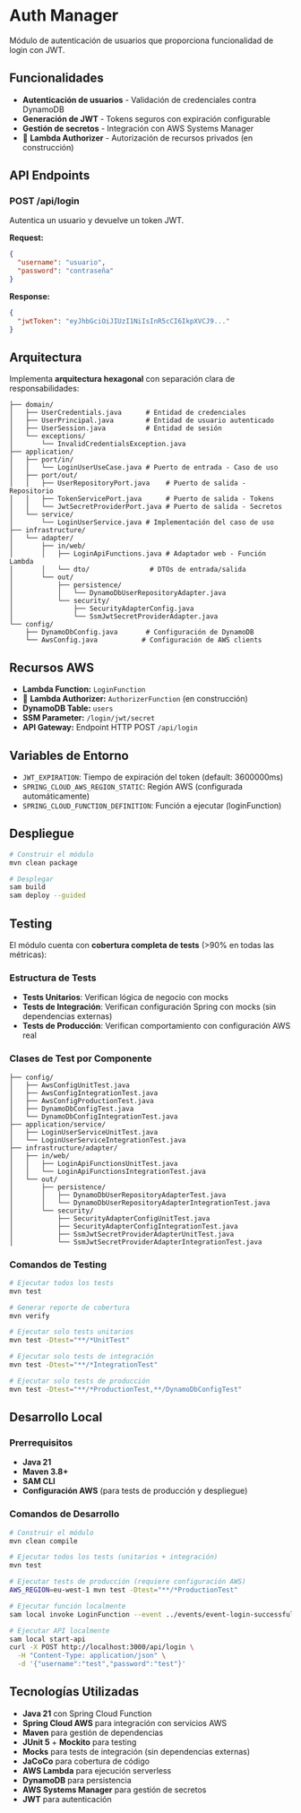 # Auth Manager

Módulo de autenticación de usuarios que proporciona funcionalidad de login con JWT.

## Funcionalidades

- **Autenticación de usuarios** - Validación de credenciales contra DynamoDB
- **Generación de JWT** - Tokens seguros con expiración configurable
- **Gestión de secretos** - Integración con AWS Systems Manager
- 🚧 **Lambda Authorizer** - Autorización de recursos privados (en construcción)

## API Endpoints

### POST /api/login
Autentica un usuario y devuelve un token JWT.

**Request:**
```json
{
  "username": "usuario",
  "password": "contraseña"
}
```

**Response:**
```json
{
  "jwtToken": "eyJhbGciOiJIUzI1NiIsInR5cCI6IkpXVCJ9..."
}
```

## Arquitectura

Implementa **arquitectura hexagonal** con separación clara de responsabilidades:

```
├── domain/
│   ├── UserCredentials.java      # Entidad de credenciales
│   ├── UserPrincipal.java        # Entidad de usuario autenticado
│   ├── UserSession.java          # Entidad de sesión
│   └── exceptions/
│       └── InvalidCredentialsException.java
├── application/
│   ├── port/in/
│   │   └── LoginUserUseCase.java # Puerto de entrada - Caso de uso
│   ├── port/out/
│   │   ├── UserRepositoryPort.java    # Puerto de salida - Repositorio
│   │   ├── TokenServicePort.java      # Puerto de salida - Tokens
│   │   └── JwtSecretProviderPort.java # Puerto de salida - Secretos
│   └── service/
│       └── LoginUserService.java # Implementación del caso de uso
├── infrastructure/
│   └── adapter/
│       ├── in/web/
│       │   ├── LoginApiFunctions.java # Adaptador web - Función Lambda
│       │   └── dto/               # DTOs de entrada/salida
│       └── out/
│           ├── persistence/
│           │   └── DynamoDbUserRepositoryAdapter.java
│           └── security/
│               ├── SecurityAdapterConfig.java
│               └── SsmJwtSecretProviderAdapter.java
└── config/
    ├── DynamoDbConfig.java       # Configuración de DynamoDB
    └── AwsConfig.java           # Configuración de AWS clients
```

## Recursos AWS

- **Lambda Function:** `LoginFunction`
- 🚧 **Lambda Authorizer:** `AuthorizerFunction` (en construcción)
- **DynamoDB Table:** `users`
- **SSM Parameter:** `/login/jwt/secret`
- **API Gateway:** Endpoint HTTP POST `/api/login`

## Variables de Entorno

- `JWT_EXPIRATION`: Tiempo de expiración del token (default: 3600000ms)
- `SPRING_CLOUD_AWS_REGION_STATIC`: Región AWS (configurada automáticamente)
- `SPRING_CLOUD_FUNCTION_DEFINITION`: Función a ejecutar (loginFunction)

## Despliegue

```bash
# Construir el módulo
mvn clean package

# Desplegar
sam build
sam deploy --guided
```

## Testing

El módulo cuenta con **cobertura completa de tests** (>90% en todas las métricas):

### Estructura de Tests
- **Tests Unitarios**: Verifican lógica de negocio con mocks
- **Tests de Integración**: Verifican configuración Spring con mocks (sin dependencias externas)
- **Tests de Producción**: Verifican comportamiento con configuración AWS real

### Clases de Test por Componente
```
├── config/
│   ├── AwsConfigUnitTest.java
│   ├── AwsConfigIntegrationTest.java
│   ├── AwsConfigProductionTest.java
│   ├── DynamoDbConfigTest.java
│   └── DynamoDbConfigIntegrationTest.java
├── application/service/
│   ├── LoginUserServiceUnitTest.java
│   └── LoginUserServiceIntegrationTest.java
├── infrastructure/adapter/
│   ├── in/web/
│   │   ├── LoginApiFunctionsUnitTest.java
│   │   └── LoginApiFunctionsIntegrationTest.java
│   └── out/
│       ├── persistence/
│       │   ├── DynamoDbUserRepositoryAdapterTest.java
│       │   └── DynamoDbUserRepositoryAdapterIntegrationTest.java
│       └── security/
│           ├── SecurityAdapterConfigUnitTest.java
│           ├── SecurityAdapterConfigIntegrationTest.java
│           ├── SsmJwtSecretProviderAdapterUnitTest.java
│           └── SsmJwtSecretProviderAdapterIntegrationTest.java
```

### Comandos de Testing
```bash
# Ejecutar todos los tests
mvn test

# Generar reporte de cobertura
mvn verify

# Ejecutar solo tests unitarios
mvn test -Dtest="**/*UnitTest"

# Ejecutar solo tests de integración
mvn test -Dtest="**/*IntegrationTest"

# Ejecutar solo tests de producción
mvn test -Dtest="**/*ProductionTest,**/DynamoDbConfigTest"
```

## Desarrollo Local

### Prerrequisitos
- **Java 21**
- **Maven 3.8+**
- **SAM CLI**
- **Configuración AWS** (para tests de producción y despliegue)

### Comandos de Desarrollo
```bash
# Construir el módulo
mvn clean compile

# Ejecutar todos los tests (unitarios + integración)
mvn test

# Ejecutar tests de producción (requiere configuración AWS)
AWS_REGION=eu-west-1 mvn test -Dtest="**/*ProductionTest"

# Ejecutar función localmente
sam local invoke LoginFunction --event ../events/event-login-successful.json

# Ejecutar API localmente
sam local start-api
curl -X POST http://localhost:3000/api/login \
  -H "Content-Type: application/json" \
  -d '{"username":"test","password":"test"}'
```

## Tecnologías Utilizadas

- **Java 21** con Spring Cloud Function
- **Spring Cloud AWS** para integración con servicios AWS
- **Maven** para gestión de dependencias
- **JUnit 5** + **Mockito** para testing
- **Mocks** para tests de integración (sin dependencias externas)
- **JaCoCo** para cobertura de código
- **AWS Lambda** para ejecución serverless
- **DynamoDB** para persistencia
- **AWS Systems Manager** para gestión de secretos
- **JWT** para autenticación